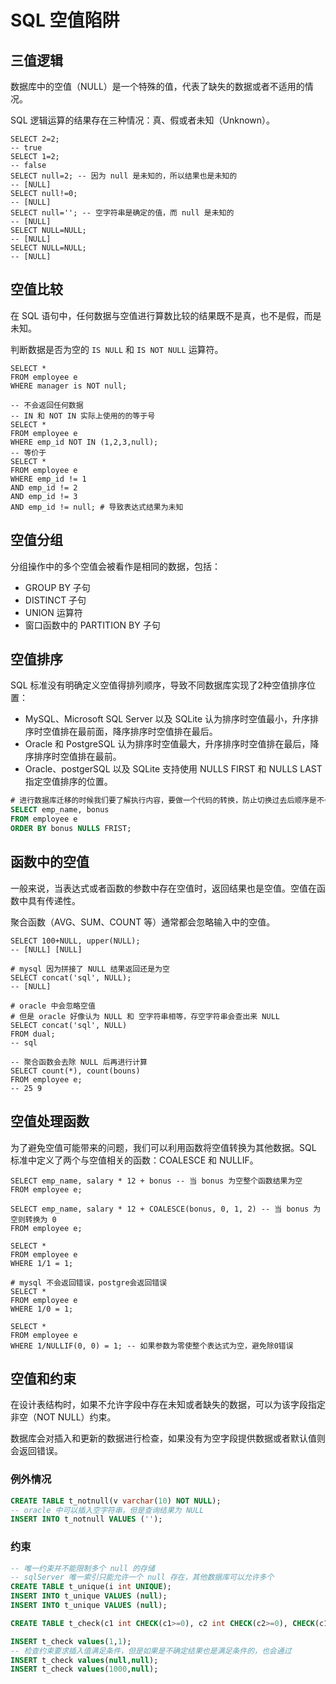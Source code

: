 # SQL 空值陷阱

## 三值逻辑
数据库中的空值（NULL）是一个特殊的值，代表了缺失的数据或者不适用的情况。

SQL 逻辑运算的结果存在三种情况：真、假或者未知（Unknown）。

~~~mysql
SELECT 2=2;
-- true
SELECT 1=2;
-- false
SELECT null=2; -- 因为 null 是未知的，所以结果也是未知的
-- [NULL]
SELECT null!=0;
-- [NULL]
SELECT null=''; -- 空字符串是确定的值，而 null 是未知的
-- [NULL]
SELECT NULL=NULL;
-- [NULL]
SELECT NULL=NULL;
-- [NULL]
~~~

## 空值比较

在 SQL 语句中，任何数据与空值进行算数比较的结果既不是真，也不是假，而是未知。

判断数据是否为空的 `IS NULL` 和 `IS NOT NULL` 运算符。

~~~mysql
SELECT *
FROM employee e
WHERE manager is NOT null;

-- 不会返回任何数据
-- IN 和 NOT IN 实际上使用的的等于号
SELECT *
FROM employee e
WHERE emp_id NOT IN (1,2,3,null);
-- 等价于
SELECT *
FROM employee e
WHERE emp_id != 1
AND emp_id != 2
AND emp_id != 3
AND emp_id != null; # 导致表达式结果为未知
~~~

## 空值分组

分组操作中的多个空值会被看作是相同的数据，包括：

- GROUP BY 子句
- DISTINCT 子句
- UNION 运算符
- 窗口函数中的 PARTITION BY 子句

## 空值排序

SQL 标准没有明确定义空值得排列顺序，导致不同数据库实现了2种空值排序位置：

- MySQL、Microsoft SQL Server 以及 SQLite 认为排序时空值最小，升序排序时空值排在最前面，降序排序时空值排在最后。
- Oracle 和 PostgreSQL 认为排序时空值最大，升序排序时空值排在最后，降序排序时空值排在最前。
- Oracle、postgerSQL 以及 SQLite 支持使用 NULLS FIRST 和 NULLS LAST 指定空值排序的位置。

~~~sql
# 进行数据库迁移的时候我们要了解执行内容，要做一个代码的转换，防止切换过去后顺序是不一样的
SELECT emp_name, bonus
FROM employee e
ORDER BY bonus NULLS FRIST;
~~~

## 函数中的空值

一般来说，当表达式或者函数的参数中存在空值时，返回结果也是空值。空值在函数中具有传递性。

聚合函数（AVG、SUM、COUNT 等）通常都会忽略输入中的空值。

~~~mysql
SELECT 100+NULL, upper(NULL);
-- [NULL] [NULL]

# mysql 因为拼接了 NULL 结果返回还是为空
SELECT concat('sql', NULL);
-- [NULL]

# oracle 中会忽略空值
# 但是 oracle 好像认为 NULL 和 空字符串相等，存空字符串会查出来 NULL
SELECT concat('sql', NULL)
FROM dual;
-- sql

-- 聚合函数会去除 NULL 后再进行计算
SELECT count(*), count(bouns)
FROM employee e;
-- 25 9
~~~

## 空值处理函数

为了避免空值可能带来的问题，我们可以利用函数将空值转换为其他数据。SQL 标准中定义了两个与空值相关的函数：COALESCE 和 NULLIF。

~~~mysql
SELECT emp_name, salary * 12 + bonus -- 当 bonus 为空整个函数结果为空
FROM employee e;

SELECT emp_name, salary * 12 + COALESCE(bonus, 0, 1, 2) -- 当 bonus 为空则转换为 0
FROM employee e;

SELECT *
FROM employee e
WHERE 1/1 = 1;

# mysql 不会返回错误，postgre会返回错误
SELECT *
FROM employee e
WHERE 1/0 = 1;

SELECT *
FROM employee e
WHERE 1/NULLIF(0, 0) = 1; -- 如果参数为零使整个表达式为空，避免除0错误
~~~

## 空值和约束

在设计表结构时，如果不允许字段中存在未知或者缺失的数据，可以为该字段指定非空（NOT NULL）约束。

数据库会对插入和更新的数据进行检查，如果没有为空字段提供数据或者默认值则会返回错误。

### 例外情况

~~~sql
CREATE TABLE t_notnull(v varchar(10) NOT NULL);
-- oracle 中可以插入空字符串，但是查询结果为 NULL
INSERT INTO t_notnull VALUES ('');
~~~

### 约束

~~~sql
-- 唯一约束并不能限制多个 null 的存储
-- sqlServer 唯一索引只能允许一个 null 存在，其他数据库可以允许多个
CREATE TABLE t_unique(i int UNIQUE);
INSERT INTO t_unique VALUES (null);
INSERT INTO t_unique VALUES (null);

CREATE TABLE t_check(c1 int CHECK(c1>=0), c2 int CHECK(c2>=0), CHECK(c1+c2<=100));

INSERT t_check values(1,1);
-- 检查约束要求插入值满足条件，但是如果是不确定结果也是满足条件的，也会通过
INSERT t_check values(null,null);
INSERT t_check values(1000,null);
~~~

